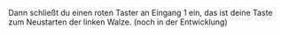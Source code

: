 Dann schließt du einen roten Taster an Eingang 1 ein, das ist deine Taste zum Neustarten der linken Walze. (noch in der Entwicklung)
